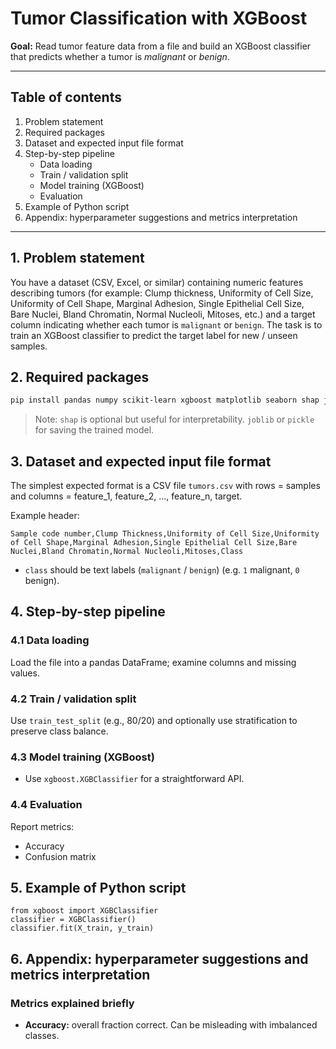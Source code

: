 # Tumor Classification with XGBoost

**Goal:** Read tumor feature data from a file and build an XGBoost classifier that predicts whether a tumor is *malignant* or *benign*.

---

## Table of contents

1. Problem statement
2. Required packages
3. Dataset and expected input file format
4. Step-by-step pipeline
   * Data loading
   * Train / validation split
   * Model training (XGBoost)
   * Evaluation
5. Example of Python script
6. Appendix: hyperparameter suggestions and metrics interpretation

---

## 1. Problem statement

You have a dataset (CSV, Excel, or similar) containing numeric features describing tumors (for example: Clump thickness,	Uniformity of Cell Size,	Uniformity of Cell Shape,	Marginal Adhesion,	Single Epithelial Cell Size,	Bare Nuclei, Bland Chromatin,	Normal Nucleoli,	Mitoses, etc.) and a target column indicating whether each tumor is `malignant` or `benign`. The task is to train an XGBoost classifier to predict the target label for new / unseen samples.

## 2. Required packages

```bash
pip install pandas numpy scikit-learn xgboost matplotlib seaborn shap joblib
```

> Note: `shap` is optional but useful for interpretability. `joblib` or `pickle` for saving the trained model.

## 3. Dataset and expected input file format

The simplest expected format is a CSV file `tumors.csv` with rows = samples and columns = feature\_1, feature\_2, ..., feature\_n, target.

Example header:

```
Sample code number,Clump Thickness,Uniformity of Cell Size,Uniformity of Cell Shape,Marginal Adhesion,Single Epithelial Cell Size,Bare Nuclei,Bland Chromatin,Normal Nucleoli,Mitoses,Class
```

* `class` should be text labels (`malignant` / `benign`) (e.g. `1` malignant, `0` benign). 

## 4. Step-by-step pipeline

### 4.1 Data loading

Load the file into a pandas DataFrame; examine columns and missing values.

### 4.2 Train / validation split

Use `train_test_split` (e.g., 80/20) and optionally use stratification to preserve class balance.

### 4.3 Model training (XGBoost)

* Use `xgboost.XGBClassifier` for a straightforward API.

### 4.4 Evaluation

Report metrics:

* Accuracy
* Confusion matrix

## 5. Example of Python script
```
from xgboost import XGBClassifier
classifier = XGBClassifier()
classifier.fit(X_train, y_train)
```

## 6. Appendix: hyperparameter suggestions and metrics interpretation

### Metrics explained briefly

* **Accuracy:** overall fraction correct. Can be misleading with imbalanced classes.

